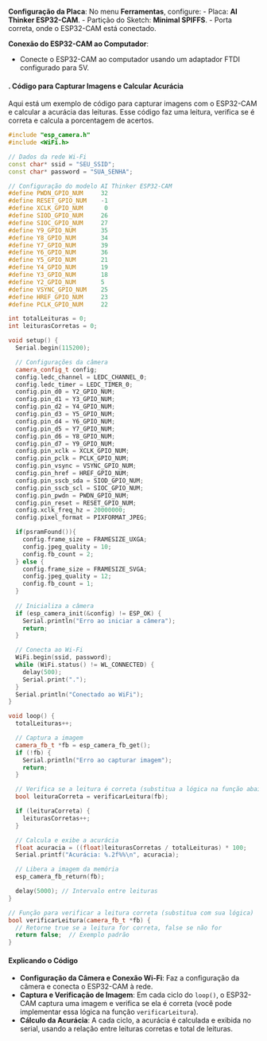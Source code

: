 **Configuração da Placa**:
    No menu **Ferramentas**, configure:
     - Placa: **AI Thinker ESP32-CAM**.
     - Partição do Sketch: **Minimal SPIFFS**.
     - Porta correta, onde o ESP32-CAM está conectado.

**Conexão do ESP32-CAM ao Computador**:
   - Conecte o ESP32-CAM ao computador usando um adaptador FTDI configurado para 5V.

#### . Código para Capturar Imagens e Calcular Acurácia

Aqui está um exemplo de código para capturar imagens com o ESP32-CAM e calcular a acurácia das leituras. Esse código faz uma leitura, verifica se é correta e calcula a porcentagem de acertos.

```cpp
#include "esp_camera.h"
#include <WiFi.h>

// Dados da rede Wi-Fi
const char* ssid = "SEU_SSID";
const char* password = "SUA_SENHA";

// Configuração do modelo AI Thinker ESP32-CAM
#define PWDN_GPIO_NUM     32
#define RESET_GPIO_NUM    -1
#define XCLK_GPIO_NUM      0
#define SIOD_GPIO_NUM     26
#define SIOC_GPIO_NUM     27
#define Y9_GPIO_NUM       35
#define Y8_GPIO_NUM       34
#define Y7_GPIO_NUM       39
#define Y6_GPIO_NUM       36
#define Y5_GPIO_NUM       21
#define Y4_GPIO_NUM       19
#define Y3_GPIO_NUM       18
#define Y2_GPIO_NUM       5
#define VSYNC_GPIO_NUM    25
#define HREF_GPIO_NUM     23
#define PCLK_GPIO_NUM     22

int totalLeituras = 0;
int leiturasCorretas = 0;

void setup() {
  Serial.begin(115200);

  // Configurações da câmera
  camera_config_t config;
  config.ledc_channel = LEDC_CHANNEL_0;
  config.ledc_timer = LEDC_TIMER_0;
  config.pin_d0 = Y2_GPIO_NUM;
  config.pin_d1 = Y3_GPIO_NUM;
  config.pin_d2 = Y4_GPIO_NUM;
  config.pin_d3 = Y5_GPIO_NUM;
  config.pin_d4 = Y6_GPIO_NUM;
  config.pin_d5 = Y7_GPIO_NUM;
  config.pin_d6 = Y8_GPIO_NUM;
  config.pin_d7 = Y9_GPIO_NUM;
  config.pin_xclk = XCLK_GPIO_NUM;
  config.pin_pclk = PCLK_GPIO_NUM;
  config.pin_vsync = VSYNC_GPIO_NUM;
  config.pin_href = HREF_GPIO_NUM;
  config.pin_sscb_sda = SIOD_GPIO_NUM;
  config.pin_sscb_scl = SIOC_GPIO_NUM;
  config.pin_pwdn = PWDN_GPIO_NUM;
  config.pin_reset = RESET_GPIO_NUM;
  config.xclk_freq_hz = 20000000;
  config.pixel_format = PIXFORMAT_JPEG;

  if(psramFound()){
    config.frame_size = FRAMESIZE_UXGA;
    config.jpeg_quality = 10;
    config.fb_count = 2;
  } else {
    config.frame_size = FRAMESIZE_SVGA;
    config.jpeg_quality = 12;
    config.fb_count = 1;
  }
  
  // Inicializa a câmera
  if (esp_camera_init(&config) != ESP_OK) {
    Serial.println("Erro ao iniciar a câmera");
    return;
  }

  // Conecta ao Wi-Fi
  WiFi.begin(ssid, password);
  while (WiFi.status() != WL_CONNECTED) {
    delay(500);
    Serial.print(".");
  }
  Serial.println("Conectado ao WiFi");
}

void loop() {
  totalLeituras++;

  // Captura a imagem
  camera_fb_t *fb = esp_camera_fb_get();
  if (!fb) {
    Serial.println("Erro ao capturar imagem");
    return;
  }

  // Verifica se a leitura é correta (substitua a lógica na função abaixo)
  bool leituraCorreta = verificarLeitura(fb);

  if (leituraCorreta) {
    leiturasCorretas++;
  }

  // Calcula e exibe a acurácia
  float acuracia = ((float)leiturasCorretas / totalLeituras) * 100;
  Serial.printf("Acurácia: %.2f%%\n", acuracia);

  // Libera a imagem da memória
  esp_camera_fb_return(fb);

  delay(5000); // Intervalo entre leituras
}

// Função para verificar a leitura correta (substitua com sua lógica)
bool verificarLeitura(camera_fb_t *fb) {
  // Retorne true se a leitura for correta, false se não for
  return false;  // Exemplo padrão
}
```

#### Explicando o Código

- **Configuração da Câmera e Conexão Wi-Fi**: Faz a configuração da câmera e conecta o ESP32-CAM à rede.
- **Captura e Verificação de Imagem**: Em cada ciclo do `loop()`, o ESP32-CAM captura uma imagem e verifica se ela é correta (você pode implementar essa lógica na função `verificarLeitura`).
- **Cálculo da Acurácia**: A cada ciclo, a acurácia é calculada e exibida no serial, usando a relação entre leituras corretas e total de leituras.

